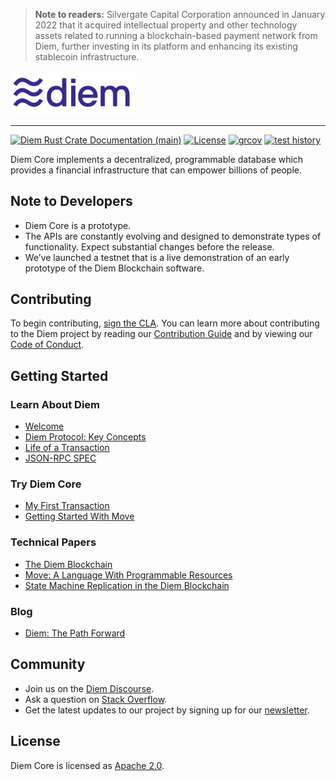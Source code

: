 > **Note to readers:** Silvergate Capital Corporation announced in January 2022 that it acquired intellectual property and other technology assets related to running a blockchain-based payment network from Diem, further investing in its platform and enhancing its existing stablecoin infrastructure.

<a href="https://developers.diem.com">
	<img width="200" src="./.assets/diem.png" alt="Diem Logo" />
</a>

---

[![Diem Rust Crate Documentation (main)](https://img.shields.io/badge/docs-main-59f)](https://diem.github.io/diem/)
[![License](https://img.shields.io/badge/license-Apache-green.svg)](LICENSE)
[![grcov](https://img.shields.io/badge/Coverage-grcov-green)](https://ci-artifacts.diem.com/coverage/unit-coverage/latest/index.html)
[![test history](https://img.shields.io/badge/Test-History-green)](https://ci-artifacts.diem.com/testhistory/diem/diem/auto/ci-test.yml/index.html)

Diem Core implements a decentralized, programmable database which provides a financial infrastructure that can empower billions of people.

## Note to Developers
* Diem Core is a prototype.
* The APIs are constantly evolving and designed to demonstrate types of functionality. Expect substantial changes before the release.
* We’ve launched a testnet that is a live demonstration of an early prototype of the Diem Blockchain software.

## Contributing

To begin contributing, [sign the CLA](https://diem.com/en-US/cla-sign/). You can learn more about contributing to the Diem project by reading our [Contribution Guide](https://developers.diem.com/docs/community/contributing) and by viewing our [Code of Conduct](https://developers.diem.com/docs/policies/code-of-conduct).

## Getting Started

### Learn About Diem
* [Welcome](https://developers.diem.com/docs/welcome-to-diem)
* [Diem Protocol: Key Concepts](https://developers.diem.com/docs/core/diem-protocol)
* [Life of a Transaction](https://developers.diem.com/docs/core/life-of-a-transaction)
* [JSON-RPC SPEC](json-rpc/json-rpc-spec.md)

### Try Diem Core
* [My First Transaction](https://developers.diem.com/docs/core/my-first-transaction)
* [Getting Started With Move](https://developers.diem.com/docs/move/move-introduction)

### Technical Papers
* [The Diem Blockchain](https://developers.diem.com/docs/technical-papers/the-diem-blockchain-paper)
* [Move: A Language With Programmable Resources](https://developers.diem.com/docs/technical-papers/move-paper)
* [State Machine Replication in the Diem Blockchain](https://developers.diem.com/docs/technical-papers/state-machine-replication-paper)

### Blog
* [Diem: The Path Forward](https://developers.diem.com/blog/2019/06/18/the-path-forward/)

## Community

* Join us on the [Diem Discourse](https://community.diem.com).
* Ask a question on [Stack Overflow](https://stackoverflow.com/questions/tagged/diem).
* Get the latest updates to our project by signing up for our [newsletter](https://developers.diem.com/newsletter_form).

## License

Diem Core is licensed as [Apache 2.0](https://github.com/diem/diem/blob/main/LICENSE).
